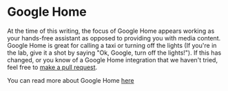 # Google Home

At the time of this writing, the focus of Google Home appears working as your hands-free assistant as opposed to providing you with media content. Google Home is great for calling a taxi or turning off the lights (If you're in the lab, give it a shot by saying "Ok, Google, turn off the lights!"). If this has changed, or you know of a Google Home integration that we haven't tried, feel free to [make a pull request](https://github.com/NUKnightLab/device-lab-runbook).

You can read more about Google Home [here](https://madeby.google.com/home/)
